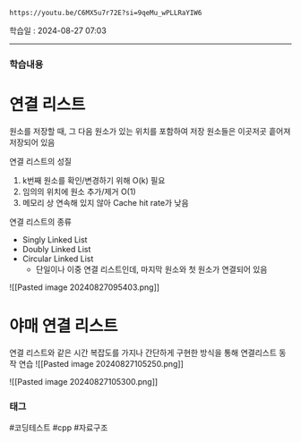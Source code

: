 ```vid
https://youtu.be/C6MX5u7r72E?si=9qeMu_wPLLRaYIW6
```

학습일 : 2024-08-27 07:03

---
### 학습내용
# 연결 리스트
원소를 저장할 때, 그 다음 원소가 있는 위치를 포함하여 저장
원소들은 이곳저곳 흩어져 저장되어 있음

연결 리스트의 성질
1. k번째 원소를 확인/변경하기 위해 O(k) 필요
2. 임의의 위치에 원소 추가/제거 O(1)
3. 메모리 상 연속해 있지 않아 Cache hit rate가 낮음

연결 리스트의 종류
- Singly Linked List
- Doubly Linked List
- Circular Linked List
	- 단일이나 이중 연결 리스트인데, 마지막 원소와 첫 원소가 연결되어 있음

![[Pasted image 20240827095403.png]]

# 야매 연결 리스트


연결 리스트와 같은 시간 복잡도를 가지나 간단하게 구현한 방식을 통해 연결리스트 동작 연습
![[Pasted image 20240827105250.png]]

![[Pasted image 20240827105300.png]]


























### 태그
#코딩테스트 #cpp #자료구조



